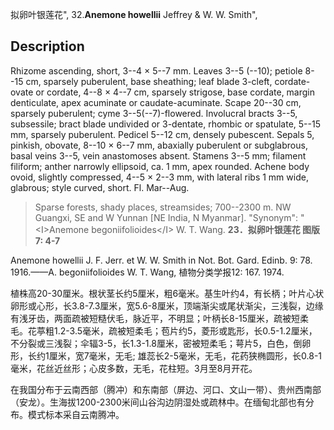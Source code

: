 拟卵叶银莲花",
32.**Anemone howellii** Jeffrey & W. W. Smith",

## Description
Rhizome ascending, short, 3--4 × 5--7 mm. Leaves 3--5 (--10); petiole 8--15 cm, sparsely puberulent, base sheathing; leaf blade 3-cleft, cordate-ovate or cordate, 4--8 × 4--7 cm, sparsely strigose, base cordate, margin denticulate, apex acuminate or caudate-acuminate. Scape 20--30 cm, sparsely puberulent; cyme 3--5(--7)-flowered. Involucral bracts 3--5, subsessile; bract blade undivided or 3-dentate, rhombic or spatulate, 5--15 mm, sparsely puberulent. Pedicel 5--12 cm, densely pubescent. Sepals 5, pinkish, obovate, 8--10 × 6--7 mm, abaxially puberulent or subglabrous, basal veins 3--5, vein anastomoses absent. Stamens 3--5 mm; filament filiform; anther narrowly ellipsoid, ca. 1 mm, apex rounded. Achene body ovoid, slightly compressed, 4--5 × 2--3 mm, with lateral ribs 1 mm wide, glabrous; style curved, short. Fl. Mar--Aug.

> Sparse forests, shady places, streamsides; 700--2300 m. NW Guangxi, SE and W Yunnan [NE India, N Myanmar].
  "Synonym": "&lt;I&gt;Anemone begoniifolioides&lt;/I&gt; W. T. Wang.
**23．拟卵叶银莲花 图版7: 4-7**

Anemone howellii J. F. Jerr. et W. W. Smith in Not. Bot. Gard. Edinb. 9: 78. 1916.——A. begoniifolioides W. T. Wang, 植物分类学报12: 167. 1974.

植株高20-30厘米。根状茎长约5厘米，粗6毫米。基生叶约4，有长柄；叶片心状 卵形或心形，长3.8-7.3厘米，宽5.6-8厘米，顶端渐尖或尾状渐尖，三浅裂，边缘有浅牙齿，两面疏被短糙伏毛，脉近平，不明显；叶柄长8-15厘米，疏被短柔毛。花葶粗1.2-3.5毫米，疏被短柔毛；苞片约5，菱形或匙形，长0.5-1.2厘米，不分裂或三浅裂；伞辐3-5，长1.3-1.8厘米，密被短柔毛；萼片5，白色，倒卵形，长约1厘米，宽7毫米，无毛; 雄蕊长2-5毫米，无毛，花药狭椭圆形，长0.8-1毫米，花丝近丝形；心皮多数，无毛，花柱短。3月至8月开花。

在我国分布于云南西部（腾冲）和东南部（屏边、河口、文山一带）、贵州西南部（安龙）。生海拔1200-2300米间山谷沟边阴湿处或疏林中。在缅甸北部也有分布。模式标本采自云南腾冲。
